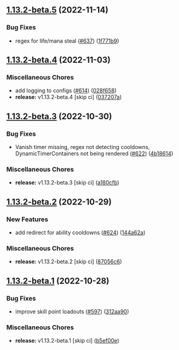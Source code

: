 ## [1.13.2-beta.5](https://github.com/Wynntils/Wynntils/compare/v1.13.2-beta.4...v1.13.2-beta.5) (2022-11-14)


### Bug Fixes

* regex for life/mana steal ([#637](https://github.com/Wynntils/Wynntils/issues/637)) ([1f771b9](https://github.com/Wynntils/Wynntils/commit/1f771b9d1c43c4f4872b989a535bd9b0c3753970))

## [1.13.2-beta.4](https://github.com/Wynntils/Wynntils/compare/v1.13.2-beta.3...v1.13.2-beta.4) (2022-11-03)


### Miscellaneous Chores

* add logging to configs ([#614](https://github.com/Wynntils/Wynntils/issues/614)) ([028f658](https://github.com/Wynntils/Wynntils/commit/028f6582ed2123bc030e332c1672fdc82dba1bef))
* **release:** v1.13.2-beta.4 [skip ci] ([037207a](https://github.com/Wynntils/Wynntils/commit/037207a54bac7fa70921f54291eda8d7a3b6c7b5))

## [1.13.2-beta.3](https://github.com/Wynntils/Wynntils/compare/v1.13.2-beta.2...v1.13.2-beta.3) (2022-10-30)


### Bug Fixes

* Vanish timer missing, regex not detecting cooldowns, DynamicTimerContainers not being rendered ([#622](https://github.com/Wynntils/Wynntils/issues/622)) ([4b18614](https://github.com/Wynntils/Wynntils/commit/4b18614aa1b17be9916554dc79599e79492c811b))


### Miscellaneous Chores

* **release:** v1.13.2-beta.3 [skip ci] ([a180cfb](https://github.com/Wynntils/Wynntils/commit/a180cfb31cd83ecec8aaf1975868ac0fa935bbb0))

## [1.13.2-beta.2](https://github.com/Wynntils/Wynntils/compare/v1.13.2-beta.1...v1.13.2-beta.2) (2022-10-29)


### New Features

* add redirect for ability cooldowns ([#624](https://github.com/Wynntils/Wynntils/issues/624)) ([144a62a](https://github.com/Wynntils/Wynntils/commit/144a62a13cf5efad5ab0a37ba482fc73384fe93e))


### Miscellaneous Chores

* **release:** v1.13.2-beta.2 [skip ci] ([87056c6](https://github.com/Wynntils/Wynntils/commit/87056c62ace15a7b58b38880c8152d3802271f38))

## [1.13.2-beta.1](https://github.com/Wynntils/Wynntils/compare/v1.13.2-beta.0...v1.13.2-beta.1) (2022-10-28)


### Bug Fixes

* improve skill point loadouts ([#597](https://github.com/Wynntils/Wynntils/issues/597)) ([312aa90](https://github.com/Wynntils/Wynntils/commit/312aa90e4172caf36fa8b21e95b24ed5e1f4ff77))


### Miscellaneous Chores

* **release:** v1.13.2-beta.1 [skip ci] ([b5ef00e](https://github.com/Wynntils/Wynntils/commit/b5ef00e94b614509dfe06ebc85b77e6fa2dc984d))

